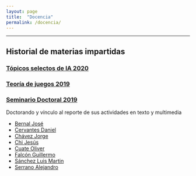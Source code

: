 ```yaml
---
layout: page
title:  "Docencia"
permalink: /docencia/
---
```

---

## Historial de materias impartidas

### [Tópicos selectos de IA 2020](./files/documentos/AprendizajeComputacional_TeoriaDeJuegos_PatronesBioinformatica_2020.pdf) 
### [Teoría de juegos 2019](./files/documentos/AprendizajeComputacional_TeoriaDeJuegos_PatronesBioinformatica_2020.pdf) 
### [Seminario Doctoral 2019](/seminarioDoctoral2019.markdown) 
Doctorando y vínculo al reporte de sus actividades en texto y multimedia

- [Bernal José]() 
- [Cervantes Daniel](http://computacion.cs.cinvestav.mx/~dcervantes/ ) 
- [Chávez Jorge]() 
- [Chi Jesús]( http://computacion.cs.cinvestav.mx/~jjchi/index.php?content=work.html ) 
- [Cuate Oliver](http://computacion.cs.cinvestav.mx/~ocuate/SeminarioDoctoIV/Actividad1.html ) 
- [Falcón Guillermo]( http://computacion.cs.cinvestav.mx/~jfalcon/seminario3/seminario.html) 
- [Sánchez Luis Martin](https://computacion.cs.cinvestav.mx/~lmsanchez/images/sem1.jpg) 
- [Serrano Alejandro]( https://computacion.cs.cinvestav.mx/~aserrano/Tarea1SD/Tarea1SD.html) 